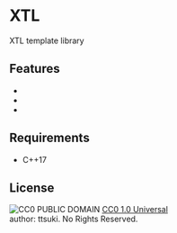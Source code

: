 # XTL

XTL template library

## Features
  - 
  - 
  - 

## Requirements
  - C++17

## License

![CC0 PUBLIC DOMAIN](https://mirrors.creativecommons.org/presskit/buttons/88x31/svg/cc-zero.svg) 
[CC0 1.0 Universal](LICENSE.md)  
author: ttsuki. No Rights Reserved.  
